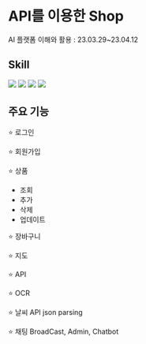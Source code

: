 # API를 이용한 Shop

AI 플랫폼 이해와 활용 : 23.03.29~23.04.12

## Skill
<img src="https://img.shields.io/badge/springboot-6DB33F?style=for-the-badge&logo=springboot&logoColor=white">
<img src="https://img.shields.io/badge/mysql-4479A1?style=for-the-badge&logo=mysql&logoColor=white">
<img src="https://img.shields.io/badge/Thymeleaf-%23005C0F.svg?style=for-the-badge&logo=Thymeleaf&logoColor=white">
<img src="https://img.shields.io/badge/mybatis-%23005C0F.svg?style=for-the-badge&logo=Thymeleaf&logoColor=white">

## 주요 기능
:star: 로그인

:star: 회원가입

:star: 상품

  * 조회
  * 추가
  * 삭제
  * 업데이트

:star: 장바구니

:star: 지도

:star: API

:star: OCR

:star: 날씨 API json parsing



:star: 채팅
BroadCast, Admin, Chatbot
